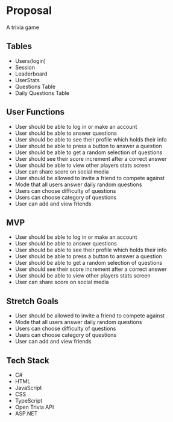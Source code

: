 
# Proposal
A trivia game 

## Tables

- Users(login)
- Session
- Leaderboard
- UserStats
- Questions Table
- Daily Questions Table
## User Functions
- User should be able to log in or make an account
- User should be able to answer questions 
- User should be able to see their profile which holds their info
- User should be able to press a button to answer a question
- User should be able to get a random selection of questions
- User should see their score increment after a correct answer
- User should be able to view other players stats screen
- User can share score on social media
- User should be allowed to invite a friend to compete against
- Mode that all users answer daily random questions
- Users can choose difficulty of questions 
- Users can choose category of questions
- User can add and view friends
## MVP
- User should be able to log in or make an account
- User should be able to answer questions 
- User should be able to see their profile which holds their info
- User should be able to press a button to answer a question
- User should be able to get a random selection of questions
- User should see their score increment after a correct answer
- User should be able to view other players stats screen
- User can share score on social media
## Stretch Goals
- User should be allowed to invite a friend to compete against
- Mode that all users answer daily random questions
- Users can choose difficulty of questions 
- Users can choose category of questions
- User can add and view friends

## Tech Stack
- C#
- HTML
- JavaScript
- CSS
- TypeScript
- Open Trivia API
- ASP.NET
